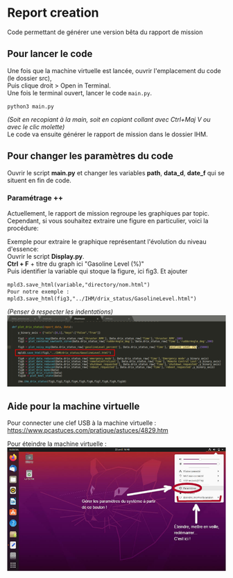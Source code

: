 # Report creation

Code permettant de générer une version bêta du rapport de mission


## Pour lancer le code
Une fois que la machine virtuelle est lancée, ouvrir l'emplacement du code (le dossier src),  
Puis clique droit > Open in Terminal.  
Une fois le terminal ouvert, lancer le code `main.py`.
```
python3 main.py
```
*(Soit en recopiant à la main, soit en copiant collant avec Ctrl+Maj V ou avec le clic molette)*  
Le code va ensuite générer le rapport de mission dans le dossier IHM.  


## Pour changer les paramètres du code
Ouvrir le script **main.py** et changer les variables **path**, **data_d**, **date_f** qui se situent en fin de code.


### Paramétrage ++
Actuellement, le rapport de mission regroupe les graphiques par topic.  
Cependant, si vous souhaitez extraire une figure en particulier, voici la procédure:

Exemple pour extraire le graphique représentant l'évolution du niveau d'essence:  
Ouvrir le script **Display.py**.  
**Ctrl + F** + titre du graph ici "Gasoline Level (%)"  
Puis identifier la variable qui stoque la figure, ici fig3. Et ajouter 
```
mpld3.save_html(variable,"directory/nom.html")
Pour notre exemple : mpld3.save_html(fig3,"../IHM/drix_status/GasolineLevel.html")
```
*(Penser à respecter les indentations)*
 ![Screenshot](Photos/code.png)
 

## Aide pour la machine virtuelle
Pour connecter une clef USB à la machine virtuelle :  
https://www.pcastuces.com/pratique/astuces/4829.htm



Pour éteindre la machine virtuelle : 
 ![Screenshot](Photos/ubuntu.jpg)



